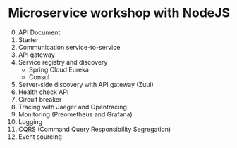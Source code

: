 # Microservice workshop with NodeJS


0. API Document
1. Starter
2. Communication service-to-service
3. API gateway
4. Service registry and discovery
   * Spring Cloud Eureka
   * Consul
5. Server-side discovery with API gateway (Zuul)
6. Health check API
7. Circuit breaker
8. Tracing with Jaeger and Opentracing
9. Monitoring (Preometheus and Grafana)
10. Logging
11. CQRS (Command Query Responsibility Segregation)
12. Event sourcing
